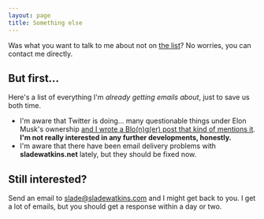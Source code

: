 ```yaml
---
layout: page
title: Something else
---
```


Was what you want to talk to me about not on [the list](/contact/)? No worries, you can contact me directly.

## But first...
Here's a list of everything I'm *already getting emails about*, just to save us both time.
- I'm aware that Twitter is doing... many questionable things under Elon Musk's ownership [and I wrote a Blo(n)g(er) post that kind of mentions it](/blonger/i-think-i-am-done-with-twitter-for-now/). **I'm not really interested in any further developments, honestly.**
- I'm aware that there have been email delivery problems with **sladewatkins.net** lately, but they should be fixed now.

## Still interested?
Send an email to [slade@sladewatkins.com](mailto:slade@sladewatkins.com) and I might get back to you. I get a lot of emails, but you should get a response within a day or two.